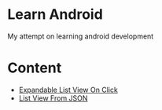 # Learn Android

My attempt on learning android development

# Content
- [Expandable List View On Click](https://github.com/kimiamania/learn-android/tree/master/ExpandableListView)
- [List View From JSON](https://github.com/kimiamania/learn-android/tree/master/Listview)
